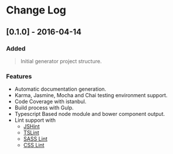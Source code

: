 # Change Log

## [0.1.0] - 2016-04-14

### Added
> Initial generator project structure.

### Features
- Automatic documentation generation.
- Karma, Jasmine, Mocha and Chai testing environment support.
- Code Coverage with istanbul.
- Build process with Gulp.
- Typescript Based node module and bower component output.
- Lint support with
  - [JSHint](http://jshint.com/)
  - [TSLint](https://www.npmjs.com/package/tslint)
  - [SASS Lint](https://www.npmjs.com/package/sass-lint)
  - [CSS Lint](https://www.npmjs.com/package/gulp-csslint) 



